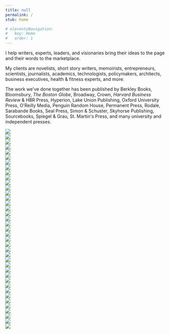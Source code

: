 ```yaml
---
title: null
permalink: /
stub: home

# eleventyNavigation:
#   key: Home
#   order: 1
---
```


I help writers, experts, leaders, and visionaries bring their ideas to the page and their words to the marketplace.

My clients are novelists, short story writers, memoirists, entrepreneurs, scientists, journalists, academics, technologists, policymakers, architects, business executives, health & fitness experts, and more.

The work we've done together has been published by Berkley Books, Bloomsbury, _The Boston Globe_, Broadway, Crown, _Harvard Business Review_ & HBR Press, Hyperion, Lake Union Publishing, Oxford University Press, O'Reilly Media, Penguin Random House, Permanent Press, Rodale, Sarabande Books, Seal Press, Simon & Schuster, Skyhorse Publishing, Sourcebooks, Spiegel & Grau, St. Martin's Press, and many university and independent presses.

<div class="books">
  <div class="cover"><img src="/assets/img/books/burnout.jpeg" /></div>
  <div class="cover"><img src="/assets/img/books/anxious.jpeg" /></div>
  <div class="cover"><img src="/assets/img/books/design.jpeg" /></div>
  <div class="cover"><img src="/assets/img/books/leader.png" /></div>
  <div class="cover"><img src="/assets/img/books/waitress.jpeg" /></div>
  <div class="cover"><img src="/assets/img/books/wholebody.jpeg" /></div>
  <div class="cover"><img src="/assets/img/books/eat.jpeg" /></div>
  <div class="cover"><img src="/assets/img/books/heal.jpeg" /></div>

  <div class="cover"><img src="/assets/img/books/adversity.jpeg" /></div>
  <div class="cover"><img src="/assets/img/books/beach.jpeg" /></div>
  <div class="cover"><img src="/assets/img/books/bluebox.jpeg" /></div>
  <div class="cover"><img src="/assets/img/books/cloud.jpeg" /></div>
  <div class="cover"><img src="/assets/img/books/death.jpeg" /></div>
  <div class="cover"><img src="/assets/img/books/dome.jpeg" /></div>
  <div class="cover"><img src="/assets/img/books/fearfaith.jpeg" /></div>
  <div class="cover"><img src="/assets/img/books/fun.jpeg" /></div>
  <div class="cover"><img src="/assets/img/books/grammar.jpeg" /></div>
  <div class="cover"><img src="/assets/img/books/memory.jpeg" /></div>
  <div class="cover"><img src="/assets/img/books/paris.jpeg" /></div>
  <div class="cover"><img src="/assets/img/books/skytrain.jpeg" /></div>
  <div class="cover"><img src="/assets/img/books/sleepwalker.jpeg" /></div>
  <div class="cover"><img src="/assets/img/books/spirit.jpeg" /></div>
  <div class="cover"><img src="/assets/img/books/stop.jpeg" /></div>
  <div class="cover"><img src="/assets/img/books/superhuman.jpeg" /></div>
  <div class="cover"><img src="/assets/img/books/unblocked.jpeg" /></div>

  <div class="cover"><img src="/assets/img/books/adaosdance.jpeg" /></div>
  <div class="cover"><img src="/assets/img/books/coaching.jpeg" /></div>
  <div class="cover"><img src="/assets/img/books/coaching-workbook.jpeg" /></div>
  <div class="cover"><img src="/assets/img/books/consumption.jpeg" /></div>
  <div class="cover"><img src="/assets/img/books/countess.jpeg" /></div>
  <div class="cover"><img src="/assets/img/books/deceived.jpeg" /></div>
  <div class="cover"><img src="/assets/img/books/dontknow.jpeg" /></div>
  <div class="cover"><img src="/assets/img/books/fitting.jpeg" /></div>
  <div class="cover"><img src="/assets/img/books/leader.jpeg" /></div>
  <div class="cover"><img src="/assets/img/books/mars.jpeg" /></div>
  <div class="cover"><img src="/assets/img/books/miscarriage.jpeg" /></div>
  <div class="cover"><img src="/assets/img/books/parthenon.jpeg" /></div>
  <div class="cover"><img src="/assets/img/books/queenbreaker.jpeg" /></div>
  <div class="cover"><img src="/assets/img/books/timberhill.jpeg" /></div>
</div>

